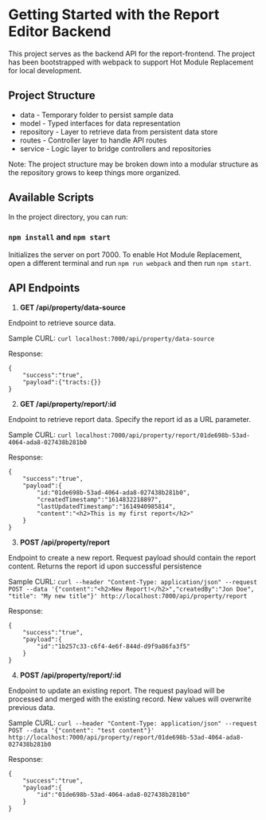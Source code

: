 # Getting Started with the Report Editor Backend

This project serves as the backend API for the report-frontend. The project has been bootstrapped with webpack
to support Hot Module Replacement for local development.

## Project Structure
* data - Temporary folder to persist sample data
* model - Typed interfaces for data representation
* repository - Layer to retrieve data from persistent data store
* routes - Controller layer to handle API routes
* service - Logic layer to bridge controllers and repositories

Note: The project structure may be broken down into a modular structure as the repository grows to keep things more
organized.

## Available Scripts

In the project directory, you can run:

### `npm install` and `npm start`

Initializes the server on port 7000. To enable Hot Module Replacement, open a different terminal and run
`npm run webpack` and then run `npm start`.

## API Endpoints

1. **GET /api/property/data-source**

Endpoint to retrieve source data.

Sample CURL: `curl localhost:7000/api/property/data-source`

Response: 
```
{
    "success":"true",
    "payload":{"tracts:{}}
}

```

2. **GET /api/property/report/:id**

Endpoint to retrieve report data. Specify the report id as a URL parameter.

Sample CURL: `curl localhost:7000/api/property/report/01de698b-53ad-4064-ada8-027438b281b0`

Response: 
```
{
    "success":"true",
    "payload":{
        "id:"01de698b-53ad-4064-ada8-027438b281b0",
        "createdTimestamp":"1614832218897",
        "lastUpdatedTimestamp":"1614940985814",
        "content":"<h2>This is my first report</h2>"
    }
}
```

3. **POST /api/property/report**

Endpoint to create a new report. Request payload should contain the report content. Returns the report id
upon successful persistence

Sample CURL: `curl --header "Content-Type: application/json" --request POST --data '{"content":"<h2>New Report!</h2>","createdBy":"Jon Doe", "title": "My new title"}' http://localhost:7000/api/property/report`

Response: 
```
{
    "success":"true",
    "payload":{
        "id":"1b257c33-c6f4-4e6f-844d-d9f9a86fa3f5"
    }
}
```

4. **POST /api/property/report/:id**

Endpoint to update an existing report. The request payload will be processed and merged with the existing record.
New values will overwrite previous data.

Sample CURL: `curl --header "Content-Type: application/json" --request POST --data '{"content": "test content"}' http://localhost:7000/api/property/report/01de698b-53ad-4064-ada8-027438b281b0`

Response: 
```
{
    "success":"true",
    "payload":{
        "id":"01de698b-53ad-4064-ada8-027438b281b0"
    }
}
```


